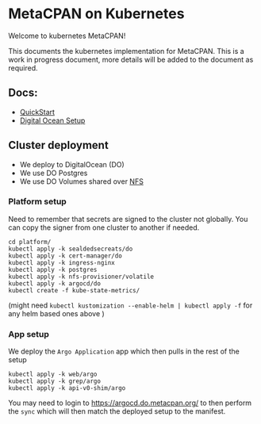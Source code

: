 # MetaCPAN on Kubernetes

Welcome to kubernetes MetaCPAN!

This documents the kubernetes implementation for MetaCPAN. This is a work in
progress document, more details will be added to the document as required.

## Docs:

- [QuickStart](./docs/QuickStart.md)
- [Digital Ocean Setup](./docs/DigitalOceanSetup.md)

## Cluster deployment

- We deploy to DigitalOcean (DO)
- We use DO Postgres
- We use DO Volumes shared over [NFS](https://kubernetes-sigs.github.io/nfs-ganesha-server-and-external-provisioner/)

### Platform setup

Need to remember that secrets are signed to the cluster not globally. You can copy the signer from one cluster to another if needed.

```
cd platform/
kubectl apply -k sealdedsecreats/do
kubectl apply -k cert-manager/do
kubectl apply -k ingress-nginx
kubectl apply -k postgres
kubectl apply -k nfs-provisioner/volatile
kubectl apply -k argocd/do
kubectl create -f kube-state-metrics/
```

(might need `kubectl kustomization --enable-helm | kubectl apply -f` for any helm based ones above )

### App setup

We deploy the `Argo Application` app which then pulls in the rest of the setup
```
kubectl apply -k web/argo
kubectl apply -k grep/argo
kubectl apply -k api-v0-shim/argo
```

You may need to login to https://argocd.do.metacpan.org/ to then perform the
`sync` which will then match the deployed setup to the manifest.
